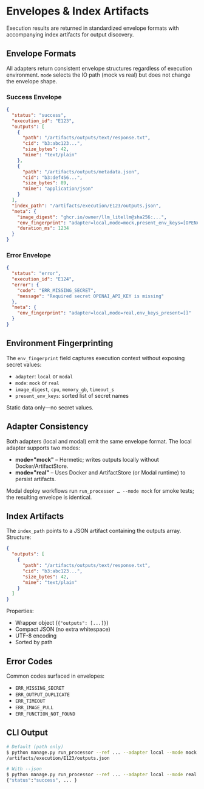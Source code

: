 # Envelopes & Index Artifacts

Execution results are returned in standardized envelope formats with accompanying index artifacts for output discovery.

## Envelope Formats

All adapters return consistent envelope structures regardless of execution environment. `mode` selects the IO path (mock vs real) but does not change the envelope shape.

### Success Envelope

```json
{
  "status": "success",
  "execution_id": "E123",
  "outputs": [
    {
      "path": "/artifacts/outputs/text/response.txt",
      "cid": "b3:abc123...",
      "size_bytes": 42,
      "mime": "text/plain"
    },
    {
      "path": "/artifacts/outputs/metadata.json",
      "cid": "b3:def456...",
      "size_bytes": 89,
      "mime": "application/json"
    }
  ],
  "index_path": "/artifacts/execution/E123/outputs.json",
  "meta": {
    "image_digest": "ghcr.io/owner/llm_litellm@sha256:...",
    "env_fingerprint": "adapter=local,mode=mock,present_env_keys=[OPENAI_API_KEY]",
    "duration_ms": 1234
  }
}
```

### Error Envelope

```json
{
  "status": "error",
  "execution_id": "E124",
  "error": {
    "code": "ERR_MISSING_SECRET",
    "message": "Required secret OPENAI_API_KEY is missing"
  },
  "meta": {
    "env_fingerprint": "adapter=local,mode=real,env_keys_present=[]"
  }
}
```

## Environment Fingerprinting

The `env_fingerprint` field captures execution context without exposing secret values:

- `adapter`: `local` or `modal`
- `mode`: `mock` or `real`
- `image_digest`, `cpu`, `memory_gb`, `timeout_s`
- `present_env_keys`: sorted list of secret names

Static data only—no secret values.

## Adapter Consistency

Both adapters (local and modal) emit the same envelope format. The local adapter supports two modes:

- **mode="mock"** – Hermetic; writes outputs locally without Docker/ArtifactStore.
- **mode="real"** – Uses Docker and ArtifactStore (or Modal runtime) to persist artifacts.

Modal deploy workflows run `run_processor … --mode mock` for smoke tests; the resulting envelope is identical.

## Index Artifacts

The `index_path` points to a JSON artifact containing the outputs array. Structure:

```json
{
  "outputs": [
    {
      "path": "/artifacts/outputs/text/response.txt",
      "cid": "b3:abc123...",
      "size_bytes": 42,
      "mime": "text/plain"
    }
  ]
}
```

Properties:

- Wrapper object (`{"outputs": [...]}`)
- Compact JSON (no extra whitespace)
- UTF-8 encoding
- Sorted by path

## Error Codes

Common codes surfaced in envelopes:

- `ERR_MISSING_SECRET`
- `ERR_OUTPUT_DUPLICATE`
- `ERR_TIMEOUT`
- `ERR_IMAGE_PULL`
- `ERR_FUNCTION_NOT_FOUND`

## CLI Output

```bash
# Default (path only)
$ python manage.py run_processor --ref ... --adapter local --mode mock
/artifacts/execution/E123/outputs.json

# With --json
$ python manage.py run_processor --ref ... --adapter local --mode real --json
{"status":"success", ... }
```
